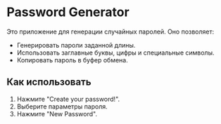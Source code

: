 # Password Generator

Это приложение для генерации случайных паролей. Оно позволяет:
- Генерировать пароли заданной длины.
- Использовать заглавные буквы, цифры и специальные символы.
- Копировать пароль в буфер обмена.

## Как использовать
1. Нажмите "Create your password!".
2. Выберите параметры пароля.
3. Нажмите "New Password".

